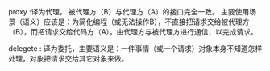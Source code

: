 
proxy :译为代理， 被代理方（B）与代理方（A）的接口完全一致。 主要使用场景（语义）应该是：为简化编程（或无法操作B），不直接把请求交给被代理方（B），而把请求交给代码方（A），由代理方与被代理方进行通信，以完成请求。

delegete : 译为委托，主要语义是：一件事情（或一个请求）对象本身不知道怎样处理，对象把请求交给其它对象来做。
